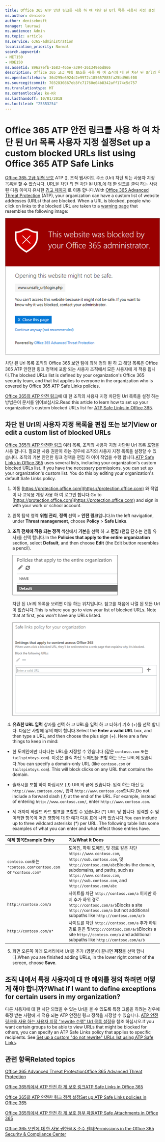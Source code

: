 ```yaml
---
title: Office 365 ATP 안전 링크를 사용 하 여 차단 된 Url 목록 사용자 지정 설정
ms.author: deniseb
author: denisebmsft
manager: laurawi
ms.audience: Admin
ms.topic: article
ms.service: o365-administration
localization_priority: Normal
search.appverid:
- MET150
- MOE150
ms.assetid: 896a7efb-1683-465e-a394-261349e5d866
description: Office 365 고급 위협 보호를 사용 하 여 조직에 대 한 차단 된 Url의 목록을 설정 하는 방법을 알아보려면이 문서를 읽어보십시오. 차단 된 Url ATP 안전한 링크 정책에 따라 Office 문서 및 전자 메일 메시지에 적용 됩니다.
ms.openlocfilehash: 36d295e6924d2e9972c185657885fa25bd96bf08
ms.sourcegitcommit: 7032830867eb3fc71760e04b8342aff174c5d757
ms.translationtype: MT
ms.contentlocale: ko-KR
ms.lasthandoff: 10/01/2018
ms.locfileid: "25353254"
---
```

# <a name="set-up-a-custom-blocked-urls-list-using-office-365-atp-safe-links"></a><span data-ttu-id="40a35-104">Office 365 ATP 안전 링크를 사용 하 여 차단 된 Url 목록 사용자 지정 설정</span><span class="sxs-lookup"><span data-stu-id="40a35-104">Set up a custom blocked URLs list using Office 365 ATP Safe Links</span></span>

<span data-ttu-id="40a35-p102">[Office 365 고급 위협 보호](office-365-atp.md) ATP (), 조직 웹사이트 주소 (Url) 차단 되는 사용자 지정 목록을 할 수 있습니다. URL을 차단 되 면 차단 된 URL에 대 한 링크를 클릭 하는 사람 된 다음 이미지 유사한 [경고 페이지](atp-safe-links-warning-pages.md) 로 이동 합니다.</span><span class="sxs-lookup"><span data-stu-id="40a35-p102">With [Office 365 Advanced Threat Protection](office-365-atp.md) (ATP), your organization can have a custom list of website addresses (URLs) that are blocked. When a URL is blocked, people who click on links to the blocked URL are taken to a [warning page](atp-safe-links-warning-pages.md) that resembles the following image:</span></span> 
  
![이 사이트는 차단](media/6b4bda2d-a1e6-419e-8b10-588e83c3af3f.png)
  
<span data-ttu-id="40a35-108">차단 된 Url 목록 조직의 Office 365 보안 팀에 의해 정의 된 하 고 해당 목록은 Office 365 ATP 안전한 링크 정책에 포함 되는 사용자 조직에서 모든 사용자에 게 적용 됩니다.</span><span class="sxs-lookup"><span data-stu-id="40a35-108">The blocked URLs list is defined by your organization's Office 365 security team, and that list applies to everyone in the organization who is covered by Office 365 ATP Safe Links policies.</span></span> 
  
<span data-ttu-id="40a35-109">[Office 365의 ATP 안전 링크](atp-safe-links.md)에 대 한 조직의 사용자 지정 차단된 Url 목록을 설정 하는 방법은이 문서를 읽어보십시오.</span><span class="sxs-lookup"><span data-stu-id="40a35-109">Read this article to learn how to set up your organization's custom blocked URLs list for [ATP Safe Links in Office 365](atp-safe-links.md).</span></span>
  
## <a name="view-or-edit-a-custom-list-of-blocked-urls"></a><span data-ttu-id="40a35-110">차단 된 Url의 사용자 지정 목록을 편집 또는 보기</span><span class="sxs-lookup"><span data-stu-id="40a35-110">View or edit a custom list of blocked URLs</span></span>

<span data-ttu-id="40a35-p103">[Office 365의 ATP 안전한 링크](atp-safe-links.md) 여러 목록, 조직의 사용자 지정 차단된 Url 목록 포함을 사용 합니다. 필요한 사용 권한이 하는 경우에 조직의 사용자 지정 목록을 설정할 수 있습니다. 조직의 기본 안전한 링크 정책을 편집 하 여이 작업을 수행 합니다.</span><span class="sxs-lookup"><span data-stu-id="40a35-p103">[ATP Safe Links in Office 365](atp-safe-links.md) uses several lists, including your organization's custom blocked URLs list. If you have the necessary permissions, you can set up your organization's custom list. You do this by editing your organization's default Safe Links policy.</span></span>
  
1. <span data-ttu-id="40a35-114">이동 [https://protection.office.com](https://protection.office.com) 와 작업이 나 교육용 계정 사용 하 여 로그인 합니다.</span><span class="sxs-lookup"><span data-stu-id="40a35-114">Go to [https://protection.office.com](https://protection.office.com) and sign in with your work or school account.</span></span> 
    
2. <span data-ttu-id="40a35-115">왼쪽 탐색 영역 **위협 관리**, **정책** 선택 \> **안전 링크**입니다.</span><span class="sxs-lookup"><span data-stu-id="40a35-115">In the left navigation, under **Threat management**, choose **Policy** \> **Safe Links**.</span></span>
    
3. <span data-ttu-id="40a35-116">**조직 전체에 적용 되는 정책** 섹션에서 **기본**을 선택 하 고 **편집** (편집 단추는 연필 유사)를 선택 합니다.</span><span class="sxs-lookup"><span data-stu-id="40a35-116">In the **Policies that apply to the entire organization** section, select **Default**, and then choose **Edit** (the Edit button resembles a pencil).</span></span> 
    
    ![안전한 링크 보호에 대 한 기본 정책을 편집 하려면 편집을 클릭 합니다.](media/d08f9615-d947-4033-813a-d310ec2c8cca.png)
  
    <span data-ttu-id="40a35-p104">차단 된 Url의 목록을 보려면 이동 하는 위치입니다. 참고를 처음에 나열 된 모든 Url이 없습니다.</span><span class="sxs-lookup"><span data-stu-id="40a35-p104">This is where you go to view your list of blocked URLs. Note that at first, you won't have any URLs listed.</span></span>
    
    ![차단 되는 Url 목록 조직 전체에 적용 되는 안전한 링크 정책 기본에서입니다.](media/575e1449-6191-40ac-b626-030a2fd3fb11.png)
  
4. <span data-ttu-id="40a35-p105">**유효한 URL 입력** 상자를 선택 하 고 URL을 입력 하 고 더하기 기호 (+)를 선택 합니다. 다음은 사항에 유의 해야 합니다.</span><span class="sxs-lookup"><span data-stu-id="40a35-p105">Select the **Enter a valid URL** box, and then type a URL, and then choose the plus sign (+). Here are a few things to keep in mind:</span></span> 
    
  - <span data-ttu-id="40a35-p106">한 도메인에만 나타나는 URL을 지정할 수 있습니다 (같은 `contoso.com` 또는 `tailspintoys.com`). 이것은 클릭 차단 도메인을 포함 하는 모든 URL에 있습니다.</span><span class="sxs-lookup"><span data-stu-id="40a35-p106">You can specify a domain-only URL (like `contoso.com` or `tailspintoys.com`). This will block clicks on any URL that contains the domain.</span></span>
    
  - <span data-ttu-id="40a35-p107">슬래시를 포함 하지 마십시오 ( **/**) URL의 끝에 있습니다. 입력 하는 대신 등 `http://www.contoso.com/`, 입력 `http://www.contoso.com`합니다.</span><span class="sxs-lookup"><span data-stu-id="40a35-p107">Do not include a forward slash ( **/**) at the end of the URL. For example, instead of entering `http://www.contoso.com/`, enter `http://www.contoso.com`.</span></span>
    
  - <span data-ttu-id="40a35-p108">세 개까지 와일드 카드 별표를 포함할 수 있습니다 (\*) URL 당 합니다. 입력할 수 및 이러한 항목이 어떤 영향에 대 한 예가 다음 표에 나와 있습니다.</span><span class="sxs-lookup"><span data-stu-id="40a35-p108">You can include up to three wildcard asterisks (\*) per URL. The following table lists some examples of what you can enter and what effect those entries have.</span></span>
    
|<span data-ttu-id="40a35-129">**예제 항목**</span><span class="sxs-lookup"><span data-stu-id="40a35-129">**Example Entry**</span></span>|<span data-ttu-id="40a35-130">**기능**</span><span class="sxs-lookup"><span data-stu-id="40a35-130">**What It Does**</span></span>|
|:-----|:-----|
|<span data-ttu-id="40a35-131">`contoso.com`또는`*contoso.com*`</span><span class="sxs-lookup"><span data-stu-id="40a35-131">`contoso.com` or `*contoso.com*`</span></span>  <br/> |<span data-ttu-id="40a35-132">도메인, 하위 도메인, 및 경로 같은 차단 `https://www.contoso.com`, `http://sub.contoso.com`, 및`http://contoso.com/abc`</span><span class="sxs-lookup"><span data-stu-id="40a35-132">Blocks the domain, subdomains, and paths, such as `https://www.contoso.com`, `http://sub.contoso.com`, and `http://contoso.com/abc`</span></span>  <br/> |
|`http://contoso.com/a`  <br/> |<span data-ttu-id="40a35-133">사이트를 차단 `http://contoso.com/a` 이지만 하지 추가 하위 경로`http://contoso.com/a/b`</span><span class="sxs-lookup"><span data-stu-id="40a35-133">Blocks a site `http://contoso.com/a` but not additional subpaths like `http://contoso.com/a/b`</span></span>  <br/> |
|`http://contoso.com/a*`  <br/> |<span data-ttu-id="40a35-134">사이트를 차단 `http://contoso.com/a` 추가 하위 경로 같은 및`http://contoso.com/a/b`</span><span class="sxs-lookup"><span data-stu-id="40a35-134">Blocks a site `http://contoso.com/a` and additional subpaths like `http://contoso.com/a/b`</span></span>  <br/> |
   
5. <span data-ttu-id="40a35-135">화면 오른쪽 아래 모서리에서 Url을 추가 (영문)이 끝나면 **저장**을 선택 합니다.</span><span class="sxs-lookup"><span data-stu-id="40a35-135">When you are finished adding URLs, in the lower right corner of the screen, choose **Save**.</span></span>
    
## <a name="what-if-i-want-to-define-exceptions-for-certain-users-in-my-organization"></a><span data-ttu-id="40a35-136">조직 내에서 특정 사용자에 대 한 예외를 정의 하려면 어떻게 해야 합니까?</span><span class="sxs-lookup"><span data-stu-id="40a35-136">What if I want to define exceptions for certain users in my organization?</span></span>

<span data-ttu-id="40a35-p109">다른 사용자에 대 한 차단 되었을 수 있는 Url을 볼 수 있도록 특정 그룹을 하려는 경우에 특정 받는 사람에 게 적용 되는 ATP 안전한 링크 정책을 지정할 수 있습니다. [ATP 안전 링크를 사용 하는 사용자 지정 "rewrite 수행" Url 목록 설정](set-up-a-custom-do-not-rewrite-urls-list-with-atp.md)을 참조 하십시오.</span><span class="sxs-lookup"><span data-stu-id="40a35-p109">If you want certain groups to be able to view URLs that might be blocked for others, you can specify an ATP Safe Links policy that applies to specific recipients. See [Set up a custom "do not rewrite" URLs list using ATP Safe Links](set-up-a-custom-do-not-rewrite-urls-list-with-atp.md).</span></span>
  
## <a name="related-topics"></a><span data-ttu-id="40a35-139">관련 항목</span><span class="sxs-lookup"><span data-stu-id="40a35-139">Related topics</span></span>

[<span data-ttu-id="40a35-140">Office 365 Advanced Threat Protection</span><span class="sxs-lookup"><span data-stu-id="40a35-140">Office 365 Advanced Threat Protection</span></span>](office-365-atp.md)
  
[<span data-ttu-id="40a35-141">Office 365의에서 ATP 안전 하 게 보호 링크</span><span class="sxs-lookup"><span data-stu-id="40a35-141">ATP Safe Links in Office 365</span></span>](atp-safe-links.md)
  
[<span data-ttu-id="40a35-142">Office 365의 ATP 안전한 링크 정책 설정</span><span class="sxs-lookup"><span data-stu-id="40a35-142">Set up ATP Safe Links policies in Office 365</span></span>](set-up-atp-safe-links-policies.md)
  
[<span data-ttu-id="40a35-143">Office 365의에서 ATP 안전 하 게 보호 첨부 파일</span><span class="sxs-lookup"><span data-stu-id="40a35-143">ATP Safe Attachments in Office 365</span></span>](atp-safe-attachments.md)

[<span data-ttu-id="40a35-144">Office 365 보안에 대 한 사용 권한을 &amp; 준수 센터</span><span class="sxs-lookup"><span data-stu-id="40a35-144">Permissions in the Office 365 Security &amp; Compliance Center</span></span>](permissions-in-the-security-and-compliance-center.md)
  

